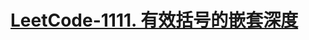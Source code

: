 # [LeetCode-1111. 有效括号的嵌套深度](https://leetcode.cn/problems/maximum-nesting-depth-of-two-valid-parentheses-strings/)

